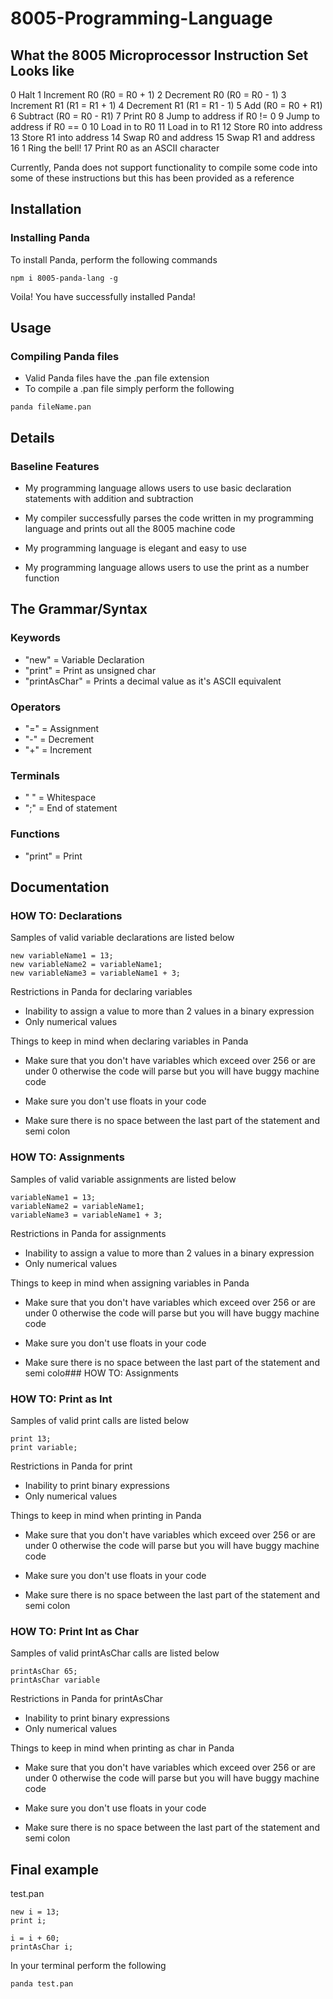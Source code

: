 # 8005-Programming-Language 

## What the 8005 Microprocessor Instruction Set Looks like
0	Halt
1	Increment R0 (R0 = R0 + 1)
2	Decrement R0 (R0 = R0 - 1)
3	Increment R1 (R1 = R1 + 1)
4	Decrement R1 (R1 = R1 - 1)
5	Add (R0 = R0 + R1)
6	Subtract (R0 = R0 - R1)
7	Print R0
8	Jump to address <data> if R0 != 0
9	Jump to address <data> if R0 == 0
10	Load <data> in to R0
11	Load <data> in to R1
12	Store R0 into address <data>
13	Store R1 into address <data>
14	Swap R0 and address <data>
15	Swap R1 and address <data>
16	1	Ring the bell!
17	Print R0 as an ASCII character

Currently, Panda does not support functionality to compile some code into some of these instructions but this has been provided as a reference 
## Installation
### Installing Panda

To install Panda, perform the following commands
```
npm i 8005-panda-lang -g
```

Voila! You have successfully installed Panda!

## Usage
### Compiling Panda files

- Valid Panda files have the .pan file extension
- To compile a .pan file simply perform the following

```
panda fileName.pan
```

## Details
### Baseline Features

- My programming language allows users to use basic declaration statements with addition     and subtraction

- My compiler successfully parses the code written in my programming language and prints     out all the 8005 machine code

- My programming language is elegant and easy to use

- My programming language allows users to use the print as a number function

## The Grammar/Syntax
### Keywords

- "new" = Variable Declaration
- "print" = Print as unsigned char
- "printAsChar" = Prints a decimal value as it's ASCII equivalent
 
### Operators

- "=" = Assignment 
- "-" = Decrement
- "+" = Increment

### Terminals

- " " = Whitespace
- ";" = End of statement

### Functions

- "print" = Print

## Documentation
### HOW TO: Declarations

Samples of valid variable declarations are listed below

```
new variableName1 = 13;
new variableName2 = variableName1;
new variableName3 = variableName1 + 3;
```

Restrictions in Panda for declaring variables 

- Inability to assign a value to more than 2 values in a binary expression
- Only numerical values 

Things to keep in mind when declaring variables in Panda

- Make sure that you don't have variables which exceed over 256 or are under 0 otherwise the code will parse but you will have buggy machine code

- Make sure you don't use floats in your code

- Make sure there is no space between the last part of the statement and semi colon

### HOW TO: Assignments

Samples of valid variable assignments are listed below

```
variableName1 = 13;
variableName2 = variableName1;
variableName3 = variableName1 + 3;
```
Restrictions in Panda for assignments

- Inability to assign a value to more than 2 values in a binary expression
- Only numerical values 

Things to keep in mind when assigning variables in Panda

- Make sure that you don't have variables which exceed over 256 or are under 0 otherwise the code will parse but you will have buggy machine code

- Make sure you don't use floats in your code

- Make sure there is no space between the last part of the statement and semi colo### HOW TO: Assignments

### HOW TO: Print as Int

Samples of valid print calls are listed below

```
print 13;
print variable;
```
Restrictions in Panda for print

- Inability to print binary expressions
- Only numerical values 

Things to keep in mind when printing in Panda

- Make sure that you don't have variables which exceed over 256 or are under 0 otherwise the code will parse but you will have buggy machine code

- Make sure you don't use floats in your code

- Make sure there is no space between the last part of the statement and semi colon

### HOW TO: Print Int as Char

Samples of valid printAsChar calls are listed below

```
printAsChar 65;
printAsChar variable
```
Restrictions in Panda for printAsChar

- Inability to print binary expressions
- Only numerical values 

Things to keep in mind when printing as char in Panda

- Make sure that you don't have variables which exceed over 256 or are under 0 otherwise the code will parse but you will have buggy machine code

- Make sure you don't use floats in your code

- Make sure there is no space between the last part of the statement and semi colon

## Final example

test.pan
```
new i = 13;
print i;

i = i + 60;
printAsChar i;
```

In your terminal perform the following
```
panda test.pan
```